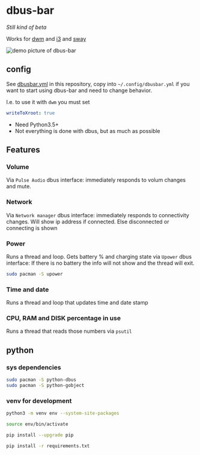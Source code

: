 # dbus-bar

*Still kind of beta*  

Works for [dwm](https://dwm.suckless.org/) and [i3](https://i3wm.org/) and [sway](https://swaywm.org/)

![demo picture of dbus-bar](https://storage.googleapis.com/atle-static/pics/dbusbar-v.0.2.jpg)

## config
See [dbusbar.yml](https://github.com/atlemagnussen/dbus-bar/blob/master/dbusbar.yml) in this repository, copy into `~/.config/dbusbar.yml` if you want to start using dbus-bar and need to change behavior.  

I.e. to use it with `dwm` you must set
```yaml
writeToXroot: true
```

- Need Python3.5+
- Not everything is done with dbus, but as much as possible

## Features
### Volume
Via `Pulse Audio` dbus interface: immediately responds to volum changes and mute.

### Network
Via `Network manager` dbus interface: immediately responds to connectivity changes. Will show ip address if connected. Else disconnected or connecting is shown

### Power
Runs a thread and loop. Gets battery % and charging state via `Upower` dbus interface: If there is no battery the info will not show and the thread will exit.

```sh
sudo pacman -S upower
```

### Time and date
Runs a thread and loop that updates time and date stamp

### CPU, RAM and DISK percentage in use
Runs a thread that reads those numbers via `psutil`

## python

### sys dependencies
```sh
sudo pacman -S python-dbus  
sudo pacman -S python-gobject  
```

### venv for development
```sh
python3 -m venv env --system-site-packages

source env/bin/activate

pip install --upgrade pip

pip install -r requirements.txt
```
